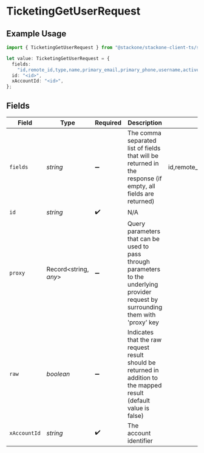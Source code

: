 # TicketingGetUserRequest

## Example Usage

```typescript
import { TicketingGetUserRequest } from "@stackone/stackone-client-ts/sdk/models/operations";

let value: TicketingGetUserRequest = {
  fields:
    "id,remote_id,type,name,primary_email,primary_phone,username,active,first_name,last_name,customer_account_reference,created_at,updated_at",
  id: "<id>",
  xAccountId: "<id>",
};
```

## Fields

| Field                                                                                                                                    | Type                                                                                                                                     | Required                                                                                                                                 | Description                                                                                                                              | Example                                                                                                                                  |
| ---------------------------------------------------------------------------------------------------------------------------------------- | ---------------------------------------------------------------------------------------------------------------------------------------- | ---------------------------------------------------------------------------------------------------------------------------------------- | ---------------------------------------------------------------------------------------------------------------------------------------- | ---------------------------------------------------------------------------------------------------------------------------------------- |
| `fields`                                                                                                                                 | *string*                                                                                                                                 | :heavy_minus_sign:                                                                                                                       | The comma separated list of fields that will be returned in the response (if empty, all fields are returned)                             | id,remote_id,type,name,primary_email,primary_phone,username,active,first_name,last_name,customer_account_reference,created_at,updated_at |
| `id`                                                                                                                                     | *string*                                                                                                                                 | :heavy_check_mark:                                                                                                                       | N/A                                                                                                                                      |                                                                                                                                          |
| `proxy`                                                                                                                                  | Record<string, *any*>                                                                                                                    | :heavy_minus_sign:                                                                                                                       | Query parameters that can be used to pass through parameters to the underlying provider request by surrounding them with 'proxy' key     |                                                                                                                                          |
| `raw`                                                                                                                                    | *boolean*                                                                                                                                | :heavy_minus_sign:                                                                                                                       | Indicates that the raw request result should be returned in addition to the mapped result (default value is false)                       |                                                                                                                                          |
| `xAccountId`                                                                                                                             | *string*                                                                                                                                 | :heavy_check_mark:                                                                                                                       | The account identifier                                                                                                                   |                                                                                                                                          |